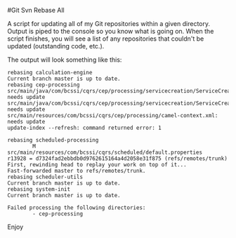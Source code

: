 #Git Svn Rebase All

A script for updating all of my Git repositories within a given directory. Output is piped to the console so you know what is going on. When the script finishes, you will see a list of any repositories that couldn't be updated (outstanding code, etc.).

The output will look something like this:

    rebasing calculation-engine
    Current branch master is up to date.
    rebasing cep-processing
    src/main/java/com/bcssi/cqrs/cep/processing/servicecreation/ServiceCreationFailureException.java: needs update
    src/main/java/com/bcssi/cqrs/cep/processing/servicecreation/ServiceCreationProcessor.java: needs update
    src/main/resources/com/bcssi/cqrs/cep/processing/camel-context.xml: needs update
    update-index --refresh: command returned error: 1
    
    rebasing scheduled-processing
            M       src/main/resources/com/bcssi/cqrs/scheduled/default.properties
    r13928 = d7324fad2ebbdb0d9762615164a4d2058e31f875 (refs/remotes/trunk)
    First, rewinding head to replay your work on top of it...
    Fast-forwarded master to refs/remotes/trunk.
    rebasing scheduler-utils
    Current branch master is up to date.
    rebasing system-init
    Current branch master is up to date.

    Failed processing the following directories:
            - cep-processing

Enjoy			